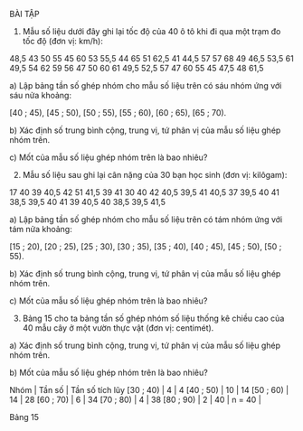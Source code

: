 BÀI TẬP

1. Mẫu số liệu dưới đây ghi lại tốc độ của 40 ô tô khi đi qua một trạm đo tốc độ (đơn vị: km/h):

48,5   43    50    55    45    60    53    55,5   44    65
51    62,5   41   44,5   57    57    68     49   46,5  53,5
61    49,5   54    62    59    56    47     50    60    61
49,5  52,5   57    47    60    55    45    47,5   48   61,5

a) Lập bảng tần số ghép nhóm cho mẫu số liệu trên có sáu nhóm ứng với sáu nửa khoảng:

[40 ; 45), [45 ; 50), [50 ; 55), [55 ; 60), [60 ; 65), [65 ; 70).

b) Xác định số trung bình cộng, trung vị, tứ phân vị của mẫu số liệu ghép nhóm trên.

c) Mốt của mẫu số liệu ghép nhóm trên là bao nhiêu?

2. Mẫu số liệu sau ghi lại cân nặng của 30 bạn học sinh (đơn vị: kilôgam):

17     40    39    40,5   42    51    41,5   39    41    30
40     42   40,5   39,5   41   40,5    37   39,5   40    41
38,5  39,5   40     41    39   40,5    40   38,5  39,5  41,5

a) Lập bảng tần số ghép nhóm cho mẫu số liệu trên có tám nhóm ứng với tám nửa khoảng:

[15 ; 20), [20 ; 25), [25 ; 30), [30 ; 35), [35 ; 40), [40 ; 45), [45 ; 50), [50 ; 55).

b) Xác định số trung bình cộng, trung vị, tứ phân vị của mẫu số liệu ghép nhóm trên.

c) Mốt của mẫu số liệu ghép nhóm trên là bao nhiêu?

3. Bảng 15 cho ta bảng tần số ghép nhóm số liệu thống kê chiều cao của 40 mẫu cây ở một vườn thực vật (đơn vị: centimét).

a) Xác định số trung bình cộng, trung vị, tứ phân vị của mẫu số liệu ghép nhóm trên.

b) Mốt của mẫu số liệu ghép nhóm trên là bao nhiêu?

Nhóm | Tần số | Tần số tích lũy
[30 ; 40) | 4 | 4
[40 ; 50) | 10 | 14
[50 ; 60) | 14 | 28
[60 ; 70) | 6 | 34
[70 ; 80) | 4 | 38
[80 ; 90) | 2 | 40
| n = 40 |

Bảng 15